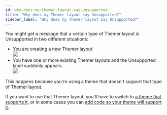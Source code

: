 ```yaml
---
id: why-does-my-themer-layout-say-unsupported
title: "Why does my Themer layout say Unsupported?"
sidebar_label: "Why does my Themer layout say Unsupported?"
---
```


You might get a message that a certain type of Themer layout is Unsupported in two different situations:

  * You are creating a new Themer layout  
  ![](/img/why-does-my-themer-layout-say-unsupported-52155a7a.png)
  * You have one or more existing Themer layouts and the Unsupported label suddenly appears.  
  ![](/img/why-does-my-themer-layout-say-unsupported-d8d101a3.png)

This happens because you're using a theme that doesn't support that type of Themer layout.

If you want to use that Themer layout, you'll have to switch to [a theme that supports it](/beaver-themer/developer/add-themer-support), or in some cases you can [add code so your theme will support it](/beaver-themer/developer/add-header-footer-and-parts-support-to-your-theme-themer.md).
